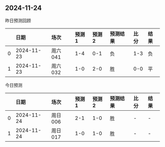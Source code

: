 

 ## 2024-11-24

昨日预测回顾

|    | 日期       | 场次    | 预测1   | 预测2   | 预测结果   | 比分   | 结果   |
|---:|:-----------|:--------|:--------|:--------|:-----------|:-------|:-------|
|  0 | 2024-11-23 | 周六041 | 1-4     | 0-1     | 负         | 1-3    | 负     |
|  1 | 2024-11-23 | 周六032 | 1-0     | 2-0     | 胜         | 0-0    | 平     |

今日预测

|    | 日期       | 场次    | 预测1   | 预测2   | 预测结果   | 比分   | 结果   |
|---:|:-----------|:--------|:--------|:--------|:-----------|:-------|:-------|
|  0 | 2024-11-24 | 周日006 | 2-1     | 1-0     | 胜         | -      | -      |
|  1 | 2024-11-24 | 周日017 | 1-0     | 1-0     | 胜         | -      | -      |